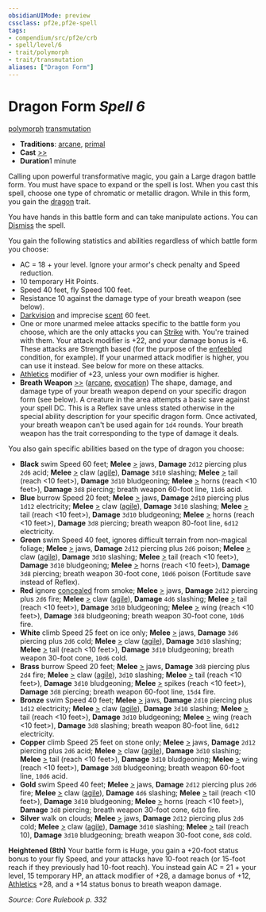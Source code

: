 ```yaml
---
obsidianUIMode: preview
cssclass: pf2e,pf2e-spell
tags:
- compendium/src/pf2e/crb
- spell/level/6
- trait/polymorph
- trait/transmutation
aliases: ["Dragon Form"]
---
```

# Dragon Form *Spell 6*   
[polymorph](/rules/traits/polymorph.md)  [transmutation](/rules/traits/transmutation.md)  

- **Traditions**: [arcane](/rules/traits/arcane.md), [primal](/rules/traits/primal.md)
- **Cast** [>>](/rules/core-rulebook/chapter-9-playing-the-game.md#Actions "Two-Action") 
- **Duration**1 minute

Calling upon powerful transformative magic, you gain a Large dragon battle form. You must have space to expand or the spell is lost. When you cast this spell, choose one type of chromatic or metallic dragon. While in this form, you gain the [dragon](/rules/traits/dragon.md) trait.

You have hands in this battle form and can take manipulate actions. You can [Dismiss](/rules/actions/dismiss.md) the spell.

You gain the following statistics and abilities regardless of which battle form you choose:

- AC = 18 + your level. Ignore your armor's check penalty and Speed reduction.
- 10 temporary Hit Points.
- Speed 40 feet, fly Speed 100 feet.
- Resistance 10 against the damage type of your breath weapon (see below).
- [Darkvision](/rules/abilities/darkvision.md) and imprecise [scent](/rules/abilities/scent.md) 60 feet.
- One or more unarmed melee attacks specific to the battle form you choose, which are the only attacks you can [Strike](/rules/actions/strike.md) with. You're trained with them. Your attack modifier is +22, and your damage bonus is +6. These attacks are Strength based (for the purpose of the [enfeebled](/rules/conditions.md#Enfeebled) condition, for example). If your unarmed attack modifier is higher, you can use it instead. See below for more on these attacks.
- [Athletics](/compendium/skills.md#Athletics) modifier of +23, unless your own modifier is higher.
- **Breath Weapon** [>>](/rules/core-rulebook/chapter-9-playing-the-game.md#Actions "Two-Action") ([arcane](/rules/traits/arcane.md), [evocation](/rules/traits/evocation.md)) The shape, damage, and damage type of your breath weapon depend on your specific dragon form (see below). A creature in the area attempts a basic save against your spell DC. This is a Reflex save unless stated otherwise in the special ability description for your specific dragon form. Once activated, your breath weapon can't be used again for `1d4` rounds. Your breath weapon has the trait corresponding to the type of damage it deals.

You also gain specific abilities based on the type of dragon you choose:

- **Black** swim Speed 60 feet; **Melee** [>](/rules/core-rulebook/chapter-9-playing-the-game.md#Actions "Single Action") jaws, **Damage** `2d12` piercing plus `2d6` acid; **Melee** [>](/rules/core-rulebook/chapter-9-playing-the-game.md#Actions "Single Action") claw ([agile](/rules/traits/agile.md)), **Damage** `3d10` slashing; **Melee** [>](/rules/core-rulebook/chapter-9-playing-the-game.md#Actions "Single Action") tail (reach <10 feet>), **Damage** `3d10` bludgeoning; **Melee** [>](/rules/core-rulebook/chapter-9-playing-the-game.md#Actions "Single Action") horns (reach <10 feet>), **Damage** `3d8` piercing; breath weapon 60-foot line, `11d6` acid.
- **Blue** burrow Speed 20 feet; **Melee** [>](/rules/core-rulebook/chapter-9-playing-the-game.md#Actions "Single Action") jaws, **Damage** `2d10` piercing plus `1d12` electricity; **Melee** [>](/rules/core-rulebook/chapter-9-playing-the-game.md#Actions "Single Action") claw ([agile](/rules/traits/agile.md)), **Damage** `3d10` slashing; **Melee** [>](/rules/core-rulebook/chapter-9-playing-the-game.md#Actions "Single Action") tail (reach <10 feet>), **Damage** `3d10` bludgeoning; **Melee** [>](/rules/core-rulebook/chapter-9-playing-the-game.md#Actions "Single Action") horns (reach <10 feet>), **Damage** `3d8` piercing; breath weapon 80-foot line, `6d12` electricity.
- **Green** swim Speed 40 feet, ignores difficult terrain from non-magical foliage; **Melee** [>](/rules/core-rulebook/chapter-9-playing-the-game.md#Actions "Single Action") jaws, **Damage** `2d12` piercing plus `2d6` poison; **Melee** [>](/rules/core-rulebook/chapter-9-playing-the-game.md#Actions "Single Action") claw ([agile](/rules/traits/agile.md)), **Damage** `3d10` slashing; **Melee** [>](/rules/core-rulebook/chapter-9-playing-the-game.md#Actions "Single Action") tail (reach <10 feet>), **Damage** `3d10` bludgeoning; **Melee** [>](/rules/core-rulebook/chapter-9-playing-the-game.md#Actions "Single Action") horns (reach <10 feet>), **Damage** `3d8` piercing; breath weapon 30-foot cone, `10d6` poison (Fortitude save instead of Reflex).
- **Red** ignore [concealed](/rules/conditions.md#Concealed) from smoke; **Melee** [>](/rules/core-rulebook/chapter-9-playing-the-game.md#Actions "Single Action") jaws, **Damage** `2d12` piercing plus `2d6` fire; **Melee** [>](/rules/core-rulebook/chapter-9-playing-the-game.md#Actions "Single Action") claw ([agile](/rules/traits/agile.md)), **Damage** `4d6` slashing; **Melee** [>](/rules/core-rulebook/chapter-9-playing-the-game.md#Actions "Single Action") tail (reach <10 feet>), **Damage** `3d10` bludgeoning; **Melee** [>](/rules/core-rulebook/chapter-9-playing-the-game.md#Actions "Single Action") wing (reach <10 feet>), **Damage** `3d8` bludgeoning; breath weapon 30-foot cone, `10d6` fire.
- **White** climb Speed 25 feet on ice only; **Melee** [>](/rules/core-rulebook/chapter-9-playing-the-game.md#Actions "Single Action") jaws, **Damage** `3d6` piercing plus `2d6` cold; **Melee** [>](/rules/core-rulebook/chapter-9-playing-the-game.md#Actions "Single Action") claw ([agile](/rules/traits/agile.md)), **Damage** `3d10` slashing; **Melee** [>](/rules/core-rulebook/chapter-9-playing-the-game.md#Actions "Single Action") tail (reach <10 feet>), **Damage** `3d10` bludgeoning; breath weapon 30-foot cone, `10d6` cold.
- **Brass** burrow Speed 20 feet; **Melee** [>](/rules/core-rulebook/chapter-9-playing-the-game.md#Actions "Single Action") jaws, **Damage** `3d8` piercing plus `2d4` fire; **Melee** [>](/rules/core-rulebook/chapter-9-playing-the-game.md#Actions "Single Action") claw ([agile](/rules/traits/agile.md)), `3d10` slashing; **Melee** [>](/rules/core-rulebook/chapter-9-playing-the-game.md#Actions "Single Action") tail (reach <10 feet>), **Damage** `3d10` bludgeoning; **Melee** [>](/rules/core-rulebook/chapter-9-playing-the-game.md#Actions "Single Action") spikes (reach <10 feet>), **Damage** `3d8` piercing; breath weapon 60-foot line, `15d4` fire.
- **Bronze** swim Speed 40 feet; **Melee** [>](/rules/core-rulebook/chapter-9-playing-the-game.md#Actions "Single Action") jaws, **Damage** `2d10` piercing plus `1d12` electricity; **Melee** [>](/rules/core-rulebook/chapter-9-playing-the-game.md#Actions "Single Action") claw ([agile](/rules/traits/agile.md)), **Damage** `3d10` slashing; **Melee** [>](/rules/core-rulebook/chapter-9-playing-the-game.md#Actions "Single Action") tail (reach <10 feet>), **Damage** `3d10` bludgeoning; **Melee** [>](/rules/core-rulebook/chapter-9-playing-the-game.md#Actions "Single Action") wing (reach <10 feet>), **Damage** `3d8` slashing; breath weapon 80-foot line, `6d12` electricity.
- **Copper** climb Speed 25 feet on stone only; **Melee** [>](/rules/core-rulebook/chapter-9-playing-the-game.md#Actions "Single Action") jaws, **Damage** `2d12` piercing plus `2d6` acid; **Melee** [>](/rules/core-rulebook/chapter-9-playing-the-game.md#Actions "Single Action") claw ([agile](/rules/traits/agile.md)), **Damage** `3d10` slashing; **Melee** [>](/rules/core-rulebook/chapter-9-playing-the-game.md#Actions "Single Action") tail (reach <10 feet>), **Damage** `3d10` bludgeoning; **Melee** [>](/rules/core-rulebook/chapter-9-playing-the-game.md#Actions "Single Action") wing (reach <10 feet>), **Damage** `3d8` bludgeoning; breath weapon 60-foot line, `10d6` acid.
- **Gold** swim Speed 40 feet; **Melee** [>](/rules/core-rulebook/chapter-9-playing-the-game.md#Actions "Single Action") jaws, **Damage** `2d12` piercing plus `2d6` fire; **Melee** [>](/rules/core-rulebook/chapter-9-playing-the-game.md#Actions "Single Action") claw ([agile](/rules/traits/agile.md)), **Damage** `4d6` slashing; **Melee** [>](/rules/core-rulebook/chapter-9-playing-the-game.md#Actions "Single Action") tail (reach <10 feet>), **Damage** `3d10` bludgeoning; **Melee** [>](/rules/core-rulebook/chapter-9-playing-the-game.md#Actions "Single Action") horns (reach <10 feet>), **Damage** `3d8` piercing; breath weapon 30-foot cone, `6d10` fire.
- **Silver** walk on clouds; **Melee** [>](/rules/core-rulebook/chapter-9-playing-the-game.md#Actions "Single Action") jaws, **Damage** `2d12` piercing plus `2d6` cold; **Melee** [>](/rules/core-rulebook/chapter-9-playing-the-game.md#Actions "Single Action") claw ([agile](/rules/traits/agile.md)), **Damage** `3d10` slashing; **Melee** [>](/rules/core-rulebook/chapter-9-playing-the-game.md#Actions "Single Action") tail (reach 10), **Damage** `3d10` bludgeoning; breath weapon 30-foot cone, `8d8` cold.

**Heightened (8th)** Your battle form is Huge, you gain a +20-foot status bonus to your fly Speed, and your attacks have 10-foot reach (or 15-foot reach if they previously had 10-foot reach). You instead gain AC = 21 + your level, 15 temporary HP, an attack modifier of +28, a damage bonus of +12, [Athletics](/compendium/skills.md#Athletics) +28, and a +14 status bonus to breath weapon damage.

*Source: Core Rulebook p. 332*